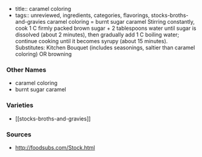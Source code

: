- title:: caramel coloring
- tags:: unreviewed, ingredients, categories, flavorings, stocks-broths-and-gravies
caramel coloring = burnt sugar caramel Stirring constantly, cook 1 C firmly packed brown sugar + 2 tablespoons water until sugar is dissolved (about 2 minutes), then gradually add 1 C boiling water; continue cooking until it becomes syrupy (about 15 minutes). Substitutes: Kitchen Bouquet (includes seasonings, saltier than caramel coloring) OR browning

### Other Names

* caramel coloring
* burnt sugar caramel

### Varieties

* [[stocks-broths-and-gravies]]

### Sources
* http://foodsubs.com/Stock.html
